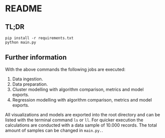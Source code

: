 # README
## TL;DR
`pip install -r requirements.txt`  
`python main.py`

## Further information
With the above commands the following jobs are executed: 
1. Data ingestion.
2. Data preparation.
3. Cluster modelling with algorithm comparison, metrics and model exports.
4. Regression modelling with algorithm comparison, metrics and model exports.

All visualizations and models are exported into the root directory and can be listed with the terminal command `ls` or `ll`. 
For quicker execution the calculations are conducted with a data sample of 10.000 records. 
The total amount of samples can be changed in `main.py.`. 
